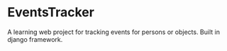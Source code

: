# EventsTracker
A learning web project for tracking events for persons or objects.
Built in django framework.
